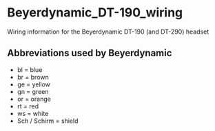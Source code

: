 # Beyerdynamic_DT-190_wiring
Wiring information for the Beyerdynamic DT-190 (and DT-290) headset

## Abbreviations used by Beyerdynamic
* bl = blue
* br = brown
* ge = yellow
* gn = green
* or = orange
* rt = red
* ws = white
* Sch / Schirm = shield
